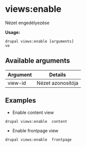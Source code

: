 # views:enable
Nézet engedélyezése

**Usage:**
```
drupal views:enable [arguments]
ve
```

## Available arguments
Argument | Details
---------|-------------
view-id | Nézet azonosítója

## Examples
* Enable content view
```
drupal views:enable  content
```
* Enable frontpage view
```
drupal views:enable  frontpage
```
